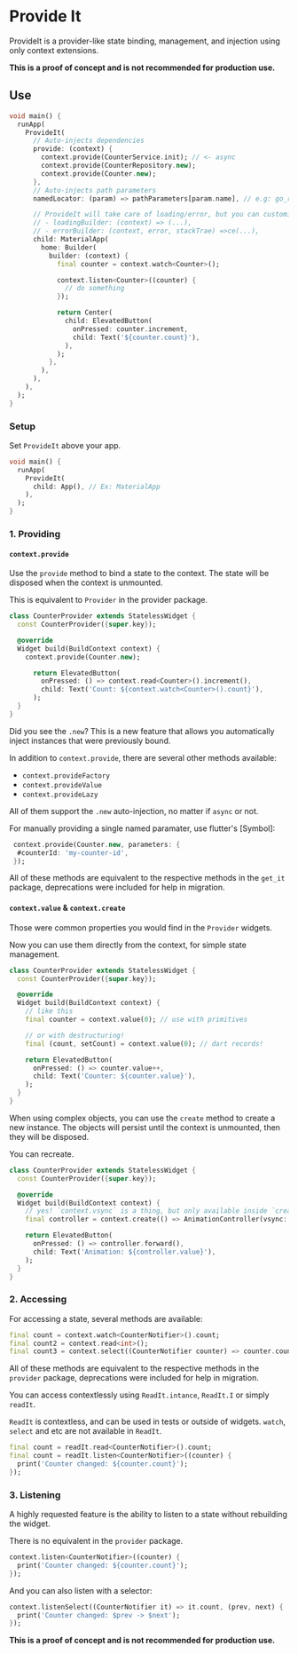 # Provide It

ProvideIt is a provider-like state binding, management, and injection using only context extensions.

**This is a proof of concept and is not recommended for production use.**

## Use

```dart
void main() {
  runApp(
    ProvideIt(
      // Auto-injects dependencies
      provide: (context) {
        context.provide(CounterService.init); // <- async
        context.provide(CounterRepository.new);
        context.provide(Counter.new);
      },
      // Auto-injects path parameters
      namedLocator: (param) => pathParameters[param.name], // e.g: go_router

      // ProvideIt will take care of loading/error, but you can customize it:
      // - loadingBuilder: (context) => (...),
      // - errorBuilder: (context, error, stackTrae) =>ce(...),
      child: MaterialApp(
        home: Builder(
          builder: (context) {
            final counter = context.watch<Counter>();

            context.listen<Counter>((counter) {
              // do something
            });

            return Center(
              child: ElevatedButton(
                onPressed: counter.increment,
                child: Text('${counter.count}'),
              ),
            );
          },
        ),
      ),
    ),
  );
}
```

### Setup

Set `ProvideIt` above your app.

```dart
void main() {
  runApp(
    ProvideIt(
      child: App(), // Ex: MaterialApp
    ),
  );
}
```

### 1. Providing

#### `context.provide`

Use the `provide` method to bind a state to the context. The state will be disposed when the context is unmounted.

This is equivalent to `Provider` in the provider package.

```dart
class CounterProvider extends StatelessWidget {
  const CounterProvider({super.key});

  @override
  Widget build(BuildContext context) {
    context.provide(Counter.new);

      return ElevatedButton(
        onPressed: () => context.read<Counter>().increment(),
        child: Text('Count: ${context.watch<Counter>().count}'),
      );
  }
}
```

Did you see the `.new`? This is a new feature that allows you automatically inject instances that were previously bound.

In addition to `context.provide`, there are several other methods available:

- `context.provideFactory`
- `context.provideValue`
- `context.provideLazy`

All of them support the `.new` auto-injection, no matter if `async` or not.

For manually providing a single named paramater, use flutter's [Symbol]:

```dart
 context.provide(Counter.new, parameters: {
  #counterId: 'my-counter-id',
 });
```

All of these methods are equivalent to the respective methods in the `get_it` package, deprecations were included for help in migration.

#### `context.value` & `context.create`

Those were common properties you would find in the `Provider` widgets.

Now you can use them directly from the context, for simple state management.

```dart
class CounterProvider extends StatelessWidget {
  const CounterProvider({super.key});

  @override
  Widget build(BuildContext context) {
    // like this
    final counter = context.value(0); // use with primitives

    // or with destructuring!
    final (count, setCount) = context.value(0); // dart records!

    return ElevatedButton(
      onPressed: () => counter.value++,
      child: Text('Counter: ${counter.value}'),
    );
  }
}
```

When using complex objects, you can use the `create` method to create a new instance. The objects will persist until the context is unmounted, then they will be disposed.

You can recreate.

```dart
class CounterProvider extends StatelessWidget {
  const CounterProvider({super.key});

  @override
  Widget build(BuildContext context) {
    // yes! `context.vsync` is a thing, but only available inside `create`.
    final controller = context.create(() => AnimationController(vsync: context.vsync));

    return ElevatedButton(
      onPressed: () => controller.forward(),
      child: Text('Animation: ${controller.value}'),
    );
  }
}
```

### 2. Accessing

For accessing a state, several methods are available:

```dart
final count = context.watch<CounterNotifier>().count;
final count2 = context.read<int>();
final count3 = context.select((CounterNotifier counter) => counter.count);
```

All of these methods are equivalent to the respective methods in the `provider` package, deprecations were included for help in migration.

You can access contextlessly using `ReadIt.intance`, `ReadIt.I` or simply `readIt`.

`ReadIt` is contextless, and can be used in tests or outside of widgets. `watch`, `select` and etc are not available in `ReadIt`.

```dart
final count = readIt.read<CounterNotifier>().count;
final count = readIt.listen<CounterNotifier>((counter) {
  print('Counter changed: ${counter.count}');
});
```

### 3. Listening

A highly requested feature is the ability to listen to a state without rebuilding the widget.

There is no equivalent in the `provider` package.

```dart
context.listen<CounterNotifier>((counter) {
  print('Counter changed: ${counter.count}');
});
```

And you can also listen with a selector:

```dart
context.listenSelect((CounterNotifier it) => it.count, (prev, next) {
  print('Counter changed: $prev -> $next');
});
```

**This is a proof of concept and is not recommended for production use.**